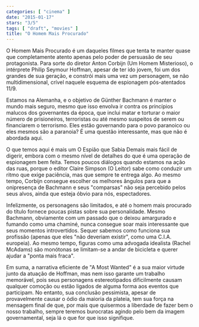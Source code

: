 ```yaml
---
categories: [ "cinema" ]
date: "2015-01-17"
stars: "3/5"
tags: [ "draft", "movies" ]
title: "O Homem Mais Procurado"
---
```

O Homem Mais Procurado é um daqueles filmes que tenta te manter
quase que completamente atento apenas pelo poder de persuasão de seu
protagonista. Para sorte do diretor Anton Corbijn (Um Homem Misterioso),
o intérprete Philip Seymour Hoffman, apesar de ter ido jovem, foi um dos
grandes de sua geração, e constrói mais uma vez um personagem, se não
multidimensional, crível naquele esquema de espionagem pós-atentados
11/9.

Estamos na Alemanha, e o objetivo de Günther Bachmann é manter o mundo
mais seguro, mesmo que isso envolva ir contra os princípios malucos dos
governantes da época, que inclui matar e torturar o maior número de
prisioneiros, terroristas ou até mesmo suspeitos de serem ou financiarem
o terrorismo. Eles estão governando para o povo paranoico ou eles mesmos
são a paranoia? É uma questão interessante, mas que não é abordada
aqui.

O que temos aqui é mais um O Espião que Sabia Demais mais fácil de
digerir, embora com o mesmo nível de detalhes do que é uma operação
de espionagem bem feita. Temos poucos diálogos quando estamos na ação
das ruas, porque o editor Claire Simpson (O Leitor) sabe como conduzir
um ritmo que exige paciência, mas que sempre te entrega algo. Ao
mesmo tempo, Corbijn consegue escolher os melhores ângulos para que a
onipresença de Bachmann e seus "comparsas" não seja percebido pelos
seus alvos, ainda que esteja óbvio para nós, espectadores.

Infelizmente, os personagens são limitados, e até o homem mais procurado
do título fornece poucas pistas sobre sua personalidade. Mesmo Bachmann,
obviamente com um passado que o deixou amargurado e fumando como uma
chaminé, nunca consegue soar mais interessante que seus momentos
introvertidos. Sequer sabemos como funciona sua profissão (apenas que
eles "não deveriam existir", como uma C.I.A. europeia). Ao mesmo tempo,
figuras como uma advogada idealista (Rachel McAdams) são monótonas se
limitam-se a andar de bicicleta e querer ajudar a "ponta mais fraca".

Em suma, a narrativa eficiente de "A Most Wanted" é a sua maior
virtude junto da atuação de Hoffman, mas nem isso garante um trabalho
memorável, pois seus personagens estereotipados dificilmente causam
qualquer comoção ou estão ligados de alguma forma aos eventos que
participam. No entanto, sua conclusão pessimista, apesar de provavelmente
causar o ódio da maioria da plateia, tem sua força na mensagem final de
que, por mais que quisermos a liberdade de fazer bem o nosso trabalho,
sempre teremos burocratas agindo pelo bem da imagem governamental,
seja lá o que for que isso signifique.
